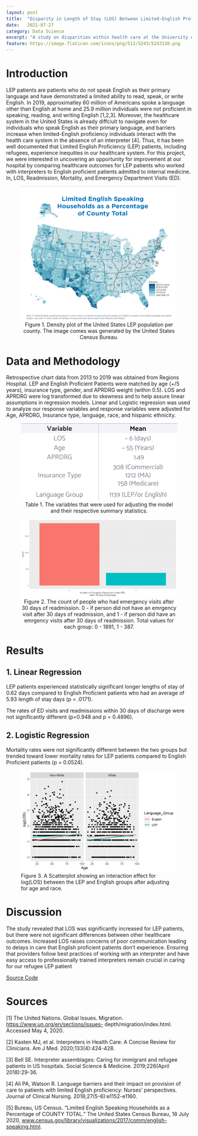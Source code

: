 ```yaml
---
layout: post
title:  "Disparity in Length of Stay (LOS) Between Limited-English Proficiency Patients (LEP) and English Proficient Patients at a Single Medical Institution"
date:   2021-07-27
category: Data Science 
excerpt: "A study on disparities within health care at the University of Minnesota." 
feature: https://image.flaticon.com/icons/png/512/5243/5243130.png 
---  
```


# Introduction 

LEP patients are patients who do not speak English as their primary language and have demonstrated a limited ability to read, speak, or write English. In 2019, approximatley 60 million of Americans spoke a language other than English at home and 25.9 million individuals were not proficient in speaking, reading, and writing English [1,2,3]. Moreover, the healthcare system in the United States is already diffciult to navigate even for individuals who speak English as their primary language, and barriers increase when limited-English proficiency individuals interact with the health care system in the absence of an interpreter [4]. Thus, it has been well documented that Limited English Proficiency (LEP) patients, including refugees, experience inequities in our healthcare system. For this project, we were interested in uncovering an opportunity for improvement at our hospital by comparing healthcare outcomes for LEP patients who worked with interpreters to English proficient patients admitted to internal medicine. In, 
LOS, Readmission, Mortality, and Emergency Department Visits (ED). 

<center> 
    <figure> 
        <a href='/assets/img/LEP_Project_photo_4.png'><img src='/assets/img/LEP_Project_photo_4.png'></a>
        <figcaption> Figure 1. Density plot of the United States LEP population per county. The image comes was generated by the United States Census Bureau. </figcaption>
    </figure>
</center>  


# Data and Methodology 

Retrospective chart data from 2013 to 2019 was obtained from Regions Hospital. LEP and English Proficient Patients were matched by age (+/5 years), insurance type, gender, and APRDRG weight (within 0.5). LOS and APRDRG were log transformed due to skewness and to help assure linear assumptions in regression models. Linear and Logistic regression was used to analyze our response variables and response variables were adjusted for Age, APRDRG, Insurance type, language, race, and hispanic ethnicity.


<center>
    <figure>
        <a href='/assets/img/LEP_Project_photo.png'><img src='/assets/img/LEP_Project_photo.png'></a>
        <figcaption> Table 1. The variables that were used for adjusting the model and their respective summary statistics. </figcaption> 
         </figure>


<figure>
        <a href='/assets/img/LEP_Project_photo_2.png'><img src='/assets/img/LEP_Project_photo_2.png'></a>
        <figcaption> Figure 2. The count of people who had emergency visits after 30 days of readmission. 0 - if person did not have an emrgency visit after 30 days of readmission, and 1 - if person did have an emrgency visits after 30 days of readmission. Total values for each group: 0 - 1891, 1 - 387. </figcaption> 
</figure>     
</center>
    
    
# Results 

## 1. Linear Regression

LEP patients experienced statistically significant longer lengths of stay of 0.62 days compared to English Proficient patients who had an average of 5.93 length of stay days  (p = .0171). 

The rates of ED visits and readmissions within 30 days of discharge were not significantly different (p=0.948 and p = 0.4896). 

## 2. Logistic Regression 

Mortality rates were not significantly different between the two groups but trended toward lower mortality rates for LEP patients compared to English Proficient patients (p = 0.0524).
 
<figure>
        <a href='/assets/img/LEP_Project_photo_3.png'><img src='/assets/img/LEP_Project_photo_3.png'></a>  
        <figcaption> Figure 3. A Scatterplot showing an interaction effect for log(LOS) between the LEP and English groups after adjusting for age and race. </figcaption> 
</figure>
         
    
    
# Discussion 

The study revealed that LOS was significantly increased for LEP patients, but there were not significant differences between other healthcare outcomes. Increased LOS raises concerns of poor communication leading to delays in care that English proficient patients don’t experience. Ensuring that providers follow best practices of working with an interpreter and have easy access to professionally trained interpreters remain crucial in caring for our refugee LEP patient
         
<div class="btn-group">
        <a href="https://github.com/HeribertoLopez/Limited-English-Proficency-Patients-Project" class="btn btn-info"> Source Code</a>
</div> 
 

# Sources

[1] The United Nations. Global Issues. Migration. https://www.un.org/en/sections/issues-
depth/migration/index.html. Accessed May 4, 2020.

[2] Kasten MJ, et al. Interpreters in Health Care: A Concise Review for Clinicians. Am J Med.
2020;133(4):424-428.

[3] Bell SE. Interpreter assemblages: Caring for immigrant and refugee patients in US hospitals.
Social Science &amp; Medicine. 2019;226(April 2018):29-36.

[4] Ali PA, Watson R. Language barriers and their impact on provision of care to patients with limited
English proficiency: Nurses’ perspectives. Journal of Clinical Nursing. 2018;27(5-6):e1152-e1160. 

[5] Bureau, US Census. “Limited English Speaking Households as a Percentage of COUNTY TOTAL.” The United States Census Bureau, 18 July 2020, www.census.gov/library/visualizations/2017/comm/english-speaking.html.  




